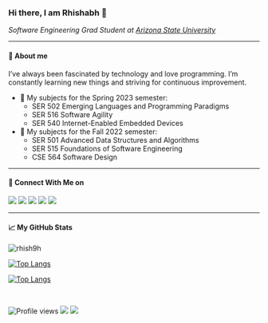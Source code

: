 ### Hi there, I am Rhishabh 👋

<p><em>Software Engineering Grad Student at <a href="https://www.asu.edu/">Arizona State University</a></em></p>

<hr/>

#### 👦 About me

I’ve always been fascinated by technology and love programming. I’m constantly learning new things and striving for continuous improvement.

- 🌱 My subjects for the Spring 2023 semester:
  - SER 502 Emerging Languages and Programming Paradigms
  - SER 516 Software Agility
  - SER 540 Internet-Enabled Embedded Devices
- 🌱 My subjects for the Fall 2022 semester:
  - SER 501 Advanced Data Structures and Algorithms
  - SER 515 Foundations of Software Engineering
  - CSE 564 Software Design

<hr/>

#### 🔗 Connect With Me on


<a target="_blank" href="https://rhish.in/"><img src="https://img.shields.io/badge/r.-rhish.in-blue?style=for-the-badge&logoColor=white"></img></a>	
<a target="_blank" href="https://www.linkedin.com/in/rhishabh-hattarki/"><img src="https://img.shields.io/badge/-LinkedIn-0077B5?style=for-the-badge&logo=Linkedin&logoColor=white"></img></a>
<a target="_blank" href="https://www.instagram.com/__rhish__/"><img src="https://img.shields.io/badge/-Instagram-8a3ab9?style=for-the-badge&logo=Instagram&logoColor=white"></img></a>
<a target="_blank" href="https://leetcode.com/rhish9h/"><img src="https://img.shields.io/badge/-Leetcode-ffdb58?style=for-the-badge&logo=Leetcode&logoColor=white"></img></a>
<a target="_blank" href="https://www.youtube.com/channel/UCt_pUsxq5I2tj2tgfOEr7tg"><img src="https://img.shields.io/badge/-Youtube-red?style=for-the-badge&logo=Youtube&logoColor=white"></img></a>

<hr/>

#### 📈 My GitHub Stats

<img src="https://github-readme-stats.vercel.app/api?username=rhish9h&show_icons=true&theme=gotham" alt="rhish9h" />

[![Top Langs](https://github-readme-stats.vercel.app/api/top-langs/?username=rhish9h&layout=compact)](https://github.com/anuraghazra/github-readme-stats)

[![Top Langs](https://github-readme-stats.vercel.app/api/top-langs/?username=rhish9h&layout=compact&theme=gotham)](https://github.com/anuraghazra/github-readme-stats)

</br>

![Profile views](https://gpvc.arturio.dev/rhish9h)
<img src="https://img.shields.io/github/followers/rhish9h?label=Follow" style=" float:left, margin-right:10px" /> 
<a target="_blank" href="https://www.youtube.com/channel/UCt_pUsxq5I2tj2tgfOEr7tg"><img src="https://img.shields.io/youtube/channel/views/UCt_pUsxq5I2tj2tgfOEr7tg?label=Youtube%20Views&style=plastic" /></a>
<!--
**rhish9h/rhish9h** is a ✨ _special_ ✨ repository because its `README.md` (this file) appears on your GitHub profile.

Here are some ideas to get you started:

- 🔭 I’m currently working on ...
- 🌱 I’m currently learning ...
- 👯 I’m looking to collaborate on ...
- 🤔 I’m looking for help with ...
- 💬 Ask me about ...
- 📫 How to reach me: ...
- 😄 Pronouns: ...
- ⚡ Fun fact: ...
-->
